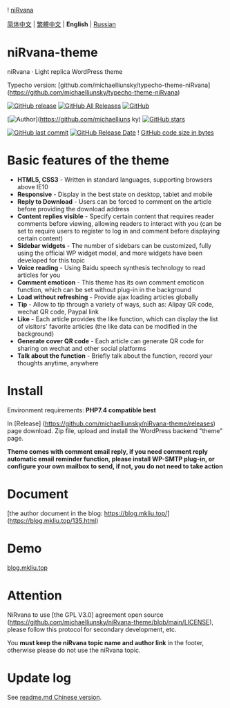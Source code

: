 ! [niRvana](http://s-sh-4619-blog.oss.dogecdn.com/screenshot.png)

[简体中文](README.md) | [繁體中文](README_tw.md) | **English** | [Russian](README_ru.md)

# niRvana-theme

niRvana · Light replica WordPress theme

Typecho version: [github.com/michaelliunsky/typecho-theme-niRvana] (https://github.com/michaelliunsky/typecho-theme-niRvana)

[![GitHub release](https://img.shields.io/github/v/release/michaelliunsky/niRvana-theme?color=%235e72e4&style=for-the-badge)](https://github.com/michaelliunsky/niRvana-theme/releases) [![GitHub All Releases](https://img.shields.io/github/downloads/michaelliunsky/niRvana-theme/total?style=for-the-badge)](https://github.com/michaelliunsky/niRvana-theme/releases) [![GitHub](https://img.shields.io/github/license/michaelliunsky/niRvana-theme?color=blue&style=for-the-badge)](https://github.com/michaelliunsky/niRvana-theme/blob/master/LICENSE)

[![Author](https://img.shields.io/badge/author-michaelliunsky-yellow?style=for-the-badge)](https://github.com/michaelliuns ky) [![GitHub stars](https://img.shields.io/github/stars/michaelliunsky/niRvana-theme?color=ff69b4&style=for-the-badge)](https://github.com/michaelliunsky/niRvana-theme/stargazers)

[![GitHub last commit](https://img.shields.io/github/last-commit/michaelliunsky/niRvana-theme?style=flat-square)](https://github.com/michaelliunsky/niRvana-theme/commits/master) [![GitHub Release Date](https://img.shields.io/github/release-date/michaelliunsky/niRvana-theme?style=flat-square)](https://github.com/michaelliunsky/niRvana-theme/releases) ! [GitHub code size in bytes](https://img.shields.io/github/languages/code-size/michaelliunsky/niRvana-theme?style=flat-square)

# Basic features of the theme

- **HTML5, CSS3** - Written in standard languages, supporting browsers above IE10
- **Responsive** - Display in the best state on desktop, tablet and mobile
- **Reply to Download** - Users can be forced to comment on the article before providing the download address
- **Content replies visible** - Specify certain content that requires reader comments before viewing, allowing readers to interact with you (can be set to require users to register to log in and comment before displaying certain content)
- **Sidebar widgets** - The number of sidebars can be customized, fully using the official WP widget model, and more widgets have been developed for this topic
- **Voice reading** - Using Baidu speech synthesis technology to read articles for you
- **Comment emoticon** - This theme has its own comment emoticon function, which can be set without plug-in in the background
- **Load without refreshing** - Provide ajax loading articles globally
- **Tip** - Allow to tip through a variety of ways, such as: Alipay QR code, wechat QR code, Paypal link
- **Like** - Each article provides the like function, which can display the list of visitors' favorite articles (the like data can be modified in the background)
- **Generate cover QR code** - Each article can generate QR code for sharing on wechat and other social platforms
- **Talk about the function** - Briefly talk about the function, record your thoughts anytime, anywhere

# Install

Environment requirements: **PHP7.4 compatible best**

In [Release] (https://github.com/michaelliunsky/niRvana-theme/releases) page download. Zip file, upload and install the WordPress backend "theme" page.

**Theme comes with comment email reply, if you need comment reply automatic email reminder function, please install WP-SMTP plug-in, or configure your own mailbox to send, if not, you do not need to take action**

# Document

[the author document in the blog: https://blog.mkliu.top/] (https://blog.mkliu.top/135.html)

# Demo

[blog.mkliu.top](https://blog.mkliu.top/)

# Attention

NiRvana to use [the GPL V3.0] agreement open source (https://github.com/michaelliunsky/niRvana-theme/blob/main/LICENSE), please follow this protocol for secondary development, etc.

You **must keep the niRvana topic name and author link** in the footer, otherwise please do not use the niRvana topic.

# Update log

See [readme.md Chinese version](https://github.com/michaelliunsky/niRvana-theme#%E6%9B%B4%E6%96%B0%E6%97%A5%E5%BF%97).
